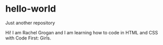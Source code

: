 # hello-world
Just another repository

Hi! 
I am Rachel Grogan and I am learning how to code in HTML and CSS with Code First: Girls.

